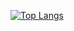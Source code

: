 [![Top Langs](https://github-readme-stats.vercel.app/api/top-langs/?username=EternalQuasar0206&langs_count=9&layout=compact&theme=dark)](https://github.com/anuraghazra/github-readme-stats)
